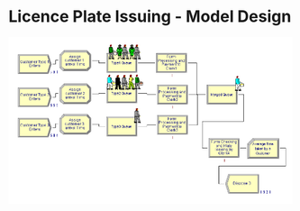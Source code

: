 # Licence Plate Issuing - Model Design

![alt_text](https://github.com/Shashank-Sundi/Arena-Simulations/blob/main/License%20Plate%20Issuing%20Process/licence%20plate%20-%20discr.PNG)

